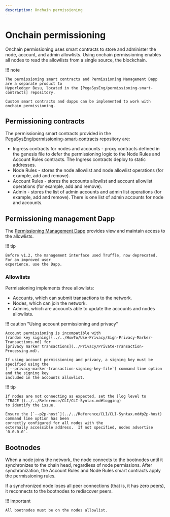 ```yaml
---
description: Onchain permissioning
---
```


# Onchain permissioning

Onchain permissioning uses smart contracts to store and administer the node, account, and admin
allowlists. Using onchain permissioning enables all nodes to read the allowlists from a single
source, the blockchain.

!!! note

    The permissioning smart contracts and Permissioning Management Dapp are a separate product to
    Hyperledger Besu, located in the [PegaSysEng/permissioning-smart-contracts] repository.

    Custom smart contracts and dapps can be implemented to work with onchain permissioning.

## Permissioning contracts

The permissioning smart contracts provided in the [PegaSysEng/permissioning-smart-contracts]
repository are:

* Ingress contracts for nodes and accounts - proxy contracts defined in the genesis file to defer
  the permissioning logic to the Node Rules and Account Rules contracts. The Ingress contracts deploy
  to static addresses.
* Node Rules - stores the node allowlist and node allowlist operations (for example, add and
  remove).
* Account Rules - stores the accounts allowlist and account allowlist operations (for example, add
  and remove).
* Admin - stores the list of admin accounts and admin list operations (for example, add and
  remove). There is one list of admin accounts for node and accounts.

## Permissioning management Dapp

The [Permissioning Management Dapp] provides view and maintain access to the allowlists.

!!! tip

    Before v1.2, the management interface used Truffle, now deprecated. For an improved user
    experience, use the Dapp.

### Allowlists

Permissioning implements three allowlists:

* Accounts, which can submit transactions to the network.
* Nodes, which can join the network.
* Admins, which are accounts able to update the accounts and nodes allowlists.

!!! caution "Using account permissioning and privacy"

    Account permissioning is incompatible with
    [random key signing](../../HowTo/Use-Privacy/Sign-Privacy-Marker-Transactions.md) for
    [privacy marker transactions](../Privacy/Private-Transaction-Processing.md).

    If using account permissioning and privacy, a signing key must be specified using the
    [`--privacy-marker-transaction-signing-key-file`] command line option and the signing key
    included in the accounts allowlist.
    
!!! tip 
  
    If nodes are not connecting as expected, set the [log level to `TRACE`](../../Reference/CLI/CLI-Syntax.md#logging)
    to identify the issue. 
    
    Ensure the [`--p2p-host`](../../Reference/CLI/CLI-Syntax.md#p2p-host) command line option has been
    correctly configured for all nodes with the 
    externally accessible address.  If not specified, nodes advertise `0.0.0.0`. 

## Bootnodes

When a node joins the network, the node connects to the bootnodes until it synchronizes to
the chain head, regardless of node permissions. After synchronization, the Account Rules and Node
Rules smart contracts apply the permissioning rules.

If a synchronized node loses all peer connections (that is, it has zero peers), it reconnects to the
bootnodes to rediscover peers.

!!! important

    All bootnodes must be on the nodes allowlist.

<!-- Links -->
[PegaSysEng/permissioning-smart-contracts]: https://github.com/PegaSysEng/permissioning-smart-contracts
[Permissioning Management Dapp]: ../../Tutorials/Permissioning/Getting-Started-Onchain-Permissioning.md
[`--privacy-marker-transaction-signing-key-file`]: ../../Reference/CLI/CLI-Syntax.md#privacy-marker-transaction-signing-key-file
